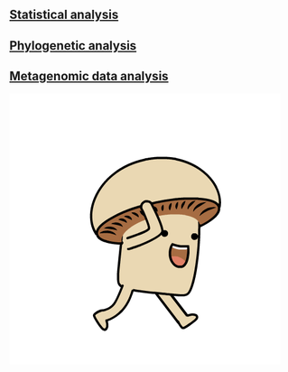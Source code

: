 ## [Statistical analysis](statistical_analysis.md)

## [Phylogenetic analysis](Phylogenetic_analysis.md)

## [Metagenomic data analysis](metagenomic_analysis.md)

<img src=walking_mushroom.gif>

